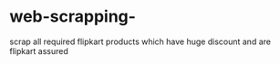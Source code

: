 # web-scrapping-
scrap all required flipkart products which have huge discount and are flipkart assured
